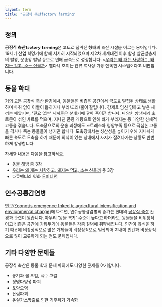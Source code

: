 ```yaml
---
layout: term
title: "공장식 축산factory farming"
---
```

## 정의

**공장식 축산factory farming**은 고도로 집약된 형태의 축산 시설을 이르는 용어입니다. 19세기 산업 혁명기에 함께 서서히 시작되었으며 제2차 세계대전 이후 합성 살균살충제의 발명, 운송망 발달 등으로 인해 급속도로 성장합니다. \<[우리는 왜 개는 사랑하고, 돼지는 먹고, 소는 신을까](/2020/02/22/why-we-love-dogs.html)\> 멜라니 조이는 인류 역사상 가장 잔혹한 시스템이라고 비판합니다.

## 동물 학대

거의 모든 공장식 축산 환경에서, 동물들은 비좁은 공간에서 극도로 밀집된 상태로 생활하며 마취 없이 이빨이 뽑히거나 부리/고리/뿔이 잘립니다. 강제로 임신 당하고 낳은 새끼는 빼앗기며, '필요 없는' 새끼들은 분쇄기에 갈아 죽이곤 합니다. 다양한 항생제과 호르몬이 섞인 사료를 먹으며, 지나친 품종 개량으로 인해 뼈가 부러지는 등 다양한 신체적 고통을 겪습니다. 도축장으로의 운송 과정에도 스트레스와 영양부족 등으로 극심한 고통을 겪거나 죽는 동물들이 생기곤 합니다. 도축장에서는 생산성을 높이기 위해 지나치게 빠른 속도로 도축을 하기 때문에 의식이 있는 상태에서 사지가 잘려나가는 상황도 빈번하게 발생합니다.

자세한 내용은 다음을 참고하세요.

* [동물 해방](/2019/07/28/animal-liberation.html) 중 3장
* [우리는 왜 개는 사랑하고, 돼지는 먹고, 소는 신을까](/2020/02/22/why-we-love-dogs.html) 중 3장
* 다큐멘터리 영화 [도미니언](https://www.dominionmovement.com/watch)

## 인수공통감염병

[연구(Zoonosis emergence linked to agricultural intensification and environmental change)](https://www.ncbi.nlm.nih.gov/pmc/articles/PMC3666729/)에 따르면, 인수공통감염병의 증가는 현대의 [공장식 축산](/terms/factory-farming.html) 환경과 관련이 있습니다. 아무리 '동물 복지' 수준이 높다고 하더라도, 동물들을 비위생적이고 비좁은 공간에 가둬두기에 동물들은 각종 질병에 취약해집니다. 인간이 육식을 하기 때문에 비정상적으로 많은 개체들이 비정상적으로 밀집되어 지내며 인간과 비정상적으로 많이 교류하게 되는 점도 문제입니다.

## 기타 다양한 문제들

공장식 축산은 동물 학대 문제 이외에도 다양한 문제를 야기합니다.

* 공기과 물 오염, 식수 고갈
* 생명다양성 파괴
* 토양오염
* 산림파괴
* 온실가스방출로 인한 기후위기 가속화
